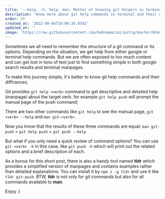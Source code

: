 ```yaml
---
title: '--help, -h, help, man; Matter of knowing git helpers in terminal'
description: 'Know more about git help commands in terminal and their differences' 
order: 55
created_at: '2022-09-04T16:00:36.854Z'
updated_at: ''
image: 'https://raw.githubusercontent.com/behnamazimi/pstrg/master/bhnmzm/git-helpers.png'
---
```


Sometimes we all need to remember the structure of a git command or its options. Depending on the situation, we get help from either google or terminal help commands.
But we are often exposed to too much content and can get lost in tons of text just to find something simple in both google search results and terminal manpages.

To make this journey simple, it's better to know git help commands and their diffirances;

Git provides `git help <verb>` command to get descriptive and detailed help (manpage) about the target verb. for example `git help push` will prompt the manual page of the push command;

There are two other commands like `git help` to see the manual page, `git <verb> --help` and `man git-<verb>`.

Now you know that the results of these three commands are equal:
`man git-push` = `git help push` = `git push --help`

But what if you only need a quick review of command options? You can use `git <verb> -h` in this case, like `git push -h` which will print out the related options and a brief description of each.

As a bonus for this short post, there is also a handy tool named **tldr** which provides a simplified version of manpages and contains examples rather than detailed explanations.
You can install it by `npm i -g tldr` and use it like `tldr git-push`.
BTW, **tldr** is not only for git commands but also for all commands available to **man**.

Enjoy :)
